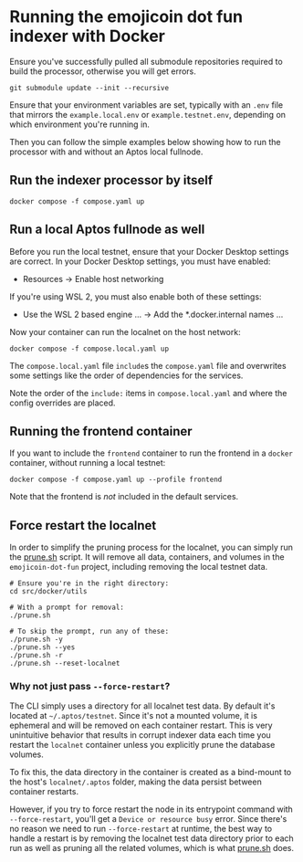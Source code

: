 <!-- cspell:word localnet -->

# Running the emojicoin dot fun indexer with Docker

Ensure you've successfully pulled all submodule repositories required to
build the processor, otherwise you will get errors.

```shell
git submodule update --init --recursive
```

Ensure that your environment variables are set, typically with an `.env`
file that mirrors the `example.local.env` or `example.testnet.env`, depending on
which environment you're running in.

Then you can follow the simple examples below showing how to run the processor
with and without an Aptos local fullnode.

## Run the indexer processor by itself

```shell
docker compose -f compose.yaml up
```

## Run a local Aptos fullnode as well

Before you run the local testnet, ensure that your Docker Desktop settings are
correct. In your Docker Desktop settings, you must have enabled:

- Resources -> Enable host networking

If you're using WSL 2, you must also enable both of these settings:

- Use the WSL 2 based engine ... -> Add the *.docker.internal names ...

Now your container can run the localnet on the host network:

```shell
docker compose -f compose.local.yaml up
```

The `compose.local.yaml` file `include`s the `compose.yaml` file and
overwrites some settings like the order of dependencies for the services.

Note the order of the `include:` items in `compose.local.yaml` and where
the config overrides are placed.

## Running the frontend container

If you want to include the `frontend` container to run the frontend in a
`docker` container, without running a local testnet:

```shell
docker compose -f compose.yaml up --profile frontend
```

Note that the frontend is *not* included in the default services.

## Force restart the localnet

In order to simplify the pruning process for the localnet, you can simply run
the [prune.sh] script. It will remove all data, containers, and volumes in the
`emojicoin-dot-fun` project, including removing the local testnet data.

```shell
# Ensure you're in the right directory:
cd src/docker/utils

# With a prompt for removal:
./prune.sh

# To skip the prompt, run any of these:
./prune.sh -y
./prune.sh --yes
./prune.sh -r
./prune.sh --reset-localnet
```

### Why not just pass `--force-restart`?

The CLI simply uses a directory for all localnet test data. By default it's
located at `~/.aptos/testnet`. Since it's not a mounted volume, it is ephemeral
and will be removed on each container restart. This is very unintuitive behavior
that results in corrupt indexer data each time you restart the `localnet`
container unless you explicitly prune the database volumes.

To fix this, the data directory in the container is created as a bind-mount to
the host's `localnet/.aptos` folder, making the data persist between container
restarts.

However, if you try to force restart the node in its entrypoint command with
`--force-restart`, you'll get a `Device or resource busy` error. Since
there's no reason we need to run `--force-restart` at runtime, the best way to
handle a restart is by removing the localnet test data directory prior to each
run as well as pruning all the related volumes, which is what [prune.sh] does.

[prune.sh]: ./utils/prune.sh
